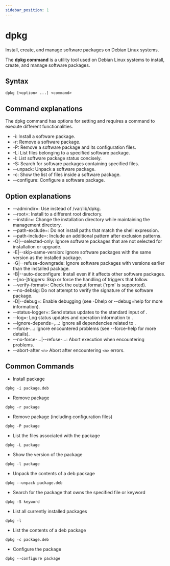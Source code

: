 ```yaml
---
sidebar_position: 1
---
```


# dpkg

Install, create, and manage software packages on Debian Linux systems.

The **dpkg command** is a utility tool used on Debian Linux systems to install, create, and manage software packages.

## Syntax

```
dpkg [<option> ...] <command>
```

## Command explanations

The dpkg command has options for setting and requires a command to execute different functionalities.

- -i: Install a software package.
- -r: Remove a software package.
- -P: Remove a software package and its configuration files.
- -L: List files belonging to a specified software package.
- -l: List software package status concisely.
- -S: Search for software packages containing specified files.
- --unpack: Unpack a software package.
- -c: Show the list of files inside a software package.
- --configure: Configure a software package.

## Option explanations

- --admindir=<directory>: Use <directory> instead of /var/lib/dpkg.
- --root=<directory>: Install to a different root directory.
- --instdir=<directory>: Change the installation directory while maintaining the management directory.
- --path-exclude=<expression>: Do not install paths that match the shell expression.
- --path-include=<expression>: Include an additional pattern after exclusion patterns.
- -O|--selected-only: Ignore software packages that are not selected for installation or upgrade.
- -E|--skip-same-version: Ignore software packages with the same version as the installed package.
- -G|--refuse-downgrade: Ignore software packages with versions earlier than the installed package.
- -B|--auto-deconfigure: Install even if it affects other software packages.
- --[no-]triggers: Skip or force the handling of triggers that follow.
- --verify-format=<format>: Check the output format ('rpm' is supported).
- --no-debsig: Do not attempt to verify the signature of the software package.
- -D|--debug=<octal>: Enable debugging (see -Dhelp or --debug=help for more information).
- --status-logger=<command>: Send status updates to the standard input of <command>.
- --log=<filename>: Log status updates and operation information to <filename>.
- --ignore-depends=<package>,...: Ignore all dependencies related to <package>.
- --force-...: Ignore encountered problems (see --force-help for more details).
- --no-force-...|--refuse-...: Abort execution when encountering problems.
- --abort-after `<n>`         Abort after encountering `<n>` errors.

## Common Commands

- Install package

```
dpkg -i package.deb
```

- Remove package

```
dpkg -r package
```

- Remove package (including configuration files)

```
dpkg -P package
```

- List the files associated with the package

```
dpkg -L package
```

- Show the version of the package

```
dpkg -l package
```

- Unpack the contents of a deb package

```
dpkg --unpack package.deb
```

- Search for the package that owns the specified file or keyword

```
dpkg -S keyword
```

- List all currently installed packages

```
dpkg -l
```

- List the contents of a deb package

```
dpkg -c package.deb
```

- Configure the package

```
dpkg --configure package
```

